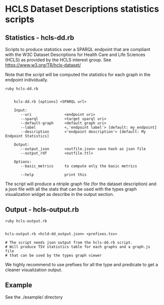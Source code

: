 HCLS Dataset Descriptions statistics scripts
====

## Statistics - hcls-dd.rb

Scripts to produce statistics over a SPARQL endpoint that are compliant with the W3C Dataset Descriptions for Health Care and Life Sciences (HCLS) as provided by the HCLS interest group. See https://www.w3.org/TR/hcls-dataset/

Note that the script will be computed the statistics for each graph in the endpoint individually.

```
ruby hcls-dd.rb


    hcls-dd.rb [options] <SPARQL url>

    Input:
       --uri               <endpoint uri>
       --sparql            <target sparql uri>
       --default-graph     <default graph uri>
       --label             <,'endpoint label'> [default: my_endpoint]
       --description       <'endpoint description'> [default: My Endpoint Statistics]

    Output:
       --output_json       <outfile.json> save hash as json file
       --output_rdf        <outfile.ttl>

    Options:
       --basic_metrics     to compute only the basic metrics

       --help              print this

```

The script will produce a ntriple graph file (for the dataset description) and a json file with all the stats that can be used with the types graph visualization widget as describe in the output section.

## Output - hcls-output.rb

```
ruby hcls-output.rb


hcls-output.rb <hcld-dd_output.json> <prefixes.tsv>

# The script needs json output from the hcls-dd.rb script.
# Will produce TSV statistics table for each graphs and a graph.js file
# that can be used by the types graph viewer

```

We highly recommend to use prefixes for all the type and predicate to get a cleaner visualization output.


## Example

See the ./example/ directory

